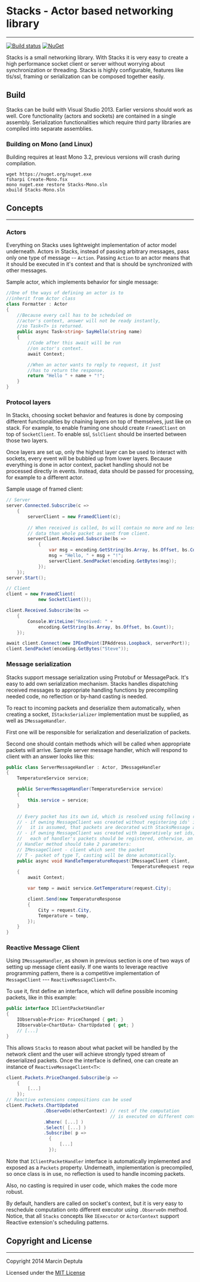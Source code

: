 Stacks - Actor based networking library
===================================
--------------------------------------
[![Build status](https://ci.appveyor.com/api/projects/status/uxi69l39gcl63tsn)](https://ci.appveyor.com/project/Ravadre/stacks) [![NuGet](http://img.shields.io/nuget/v/Stacks.svg?style=flat)](http://www.nuget.org/packages/Stacks/)

Stacks is a small networking library. With Stacks it is very easy to create a high performance socket client or server without worrying about synchronization or threading. Stacks is highly configurable, features like tls/ssl, framing or serialization can be composed together easily.

Build
-----

Stacks can be build with Visual Studio 2013. Earlier versions should work as well.
Core functionality (actors and sockets) are contained in a single assembly. Serialization functionalities which require third party libraries are compiled into separate assemblies.

### Building on Mono (and Linux) ###

Building requires at least Mono 3.2, previous versions will crash during compilation.
```
wget https://nuget.org/nuget.exe
fsharpi Create-Mono.fsx
mono nuget.exe restore Stacks-Mono.sln
xbuild Stacks-Mono.sln
```


Concepts
--------
--------------------------

### Actors ###

Everything on Stacks uses lightweight implementation of actor model underneath. Actors in Stacks, instead of passing arbitrary messages, pass only one type of message -- `Action`. Passing `Action` to an actor means that it should be executed in it's context and that is should be synchronized with other messages.

Sample actor, which implements behavior for single message:

```cs
//One of the ways of defining an actor is to 
//inherit from Actor class
class Formatter : Actor
{
    //Because every call has to be scheduled on
    //actor's context, answer will not be ready instantly,
    //so Task<T> is returned.
    public async Task<string> SayHello(string name)
    {
        //Code after this await will be run
        //on actor's context.
        await Context;

        //When an actor wants to reply to request, it just
        //has to return the response.
        return "Hello " + name + "!";
    }
}
```

### Protocol layers ###

In Stacks, choosing socket behavior and features is done by composing different functionalities by chaining layers on top of themselves, just like on stack. For example, to enable framing one should create `FramedClient` on top of `SocketClient`. To enable ssl, `SslClient` should be inserted between those two layers.

Once layers are set up, only the highest layer can be used to interact with sockets, every event will be bubbled up from lower layers. Because everything is done in actor context, packet handling should not be processed directly in events. Instead, data should be passed for processing, for example to a different actor.

Sample usage of framed client:

```cs
// Server
server.Connected.Subscribe(c =>
    {
        serverClient = new FramedClient(c);
        
        // When received is called, bs will contain no more and no less
        // data than whole packet as sent from client.
        serverClient.Received.Subscribe(bs =>
            {
                var msg = encoding.GetString(bs.Array, bs.Offset, bs.Count);
                msg = "Hello, " + msg + "!";
                serverClient.SendPacket(encoding.GetBytes(msg));
            });
    });
server.Start();

// Client
client = new FramedClient(
            new SocketClient());

client.Received.Subscribe(bs =>
    {
        Console.WriteLine("Received: " + 
            encoding.GetString(bs.Array, bs.Offset, bs.Count));
    });

await client.Connect(new IPEndPoint(IPAddress.Loopback, serverPort));
client.SendPacket(encoding.GetBytes("Steve"));
```

### Message serialization ###

Stacks support message serialization using Protobuf or MessagePack. It's easy to add own serialization mechanism. Stacks handles dispatching received messages to appropriate handling functions by precompiling needed code, no reflection or by-hand casting is needed.

To react to incoming packets and deserialize them automatically, when creating a socket, `IStacksSerializer` implementation must be supplied, as well as `IMessageHandler`.

First one will be responsible for serialization and deserialization of packets.

Second one should contain methods which will be called when appropriate packets will arrive. Sample server message handler, which will respond to client with an answer looks like this:

```cs
public class ServerMessageHandler : Actor, IMessageHandler
{
    TemperatureService service;

    public ServerMessageHandler(TemperatureService service)
    {
        this.service = service;
    }

    // Every packet has its own id, which is resolved using following rules:
    // - if owning MessageClient was created without registering ids' imperatively
    //   it is assumed, that packets are decorated with StacksMessage attribute
    // - if owning MessageClient was created with imperatively set ids,
    //   each of handler's packets should be registered, otherwise, an exception is thrown.
    // Handler method should take 2 parameters:
    // IMessageClient - client which sent the packet
    // T - packet of type T, casting will be done automatically.
    public async void HandleTemperatureRequest(IMessageClient client, 
                                               TemperatureRequest request)
    {
        await Context;

        var temp = await service.GetTemperature(request.City);

        client.Send(new TemperatureResponse
        {
            City = request.City,
            Temperature = temp,
        });
    }
}
```

### Reactive Message Client ###

Using `IMessageHandler`, as shown in previous section is one of two ways of setting up message client easily. If one wants to leverage reactive programming pattern, there is a competitive implementation of `MessageClient` --- `ReactiveMessageClient<T>`.

To use it, first define an interface, which will define possible incoming packets, like in this example:

```cs
public interface IClientPacketHandler
{
    IObservable<Price> PriceChanged { get; }
    IObservable<ChartData> ChartUpdated { get; }
    // [...]
}
```

This allows `Stacks` to reason about what packet will be handled by the network client and the user will achieve strongly typed stream of deserialized packets. Once the interface is defined, one can create an instance of `ReactiveMessageClient<T>`:

```cs
client.Packets.PriceChanged.Subscribe(p =>
    {
        [...]
    });
// Reactive extensions compositions can be used
client.Packets.ChartUpdated
              .ObserveOn(otherContext) // rest of the computation 
                                       // is executed on different context.
              .Where( [...] )
              .Select( [...] )
              .Subscribe( p => 
                {
                    [...]
                });
```

Note that `IClientPacketHandler` interface is automatically implemented and exposed as a `Packets` property. Underneath, implementation is precompiled, so once class is in use, no reflection is used to handle incoming packets.

Also, no casting is required in user code, which makes the code more robust.

By default, handlers are called on socket's context, but it is very easy to reschedule computation onto different executor using `.ObserveOn` method. Notice, that all `Stacks` concepts like `IExecutor` or `ActorContext` support Reactive extension's scheduling patterns. 

Copyright and License
---------------------
----------
Copyright 2014 Marcin Deptuła

Licensed under the [MIT License](/LICENSE)
